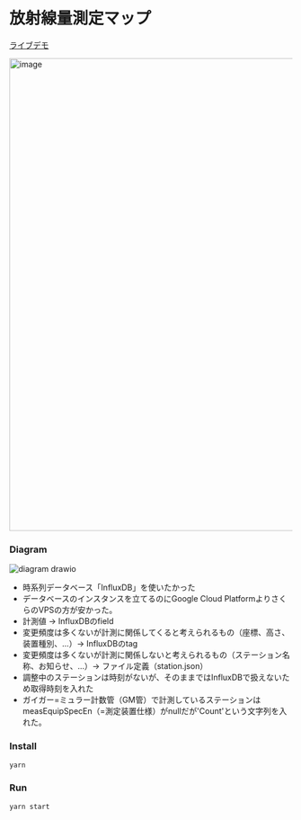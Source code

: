 # 放射線量測定マップ

[ライブデモ](https://viewer-eyamisplua-an.a.run.app/#7.29/37.114/139.596)

<img width="841" alt="image" src="https://github.com/seotaro/radioactivity-viewer/assets/46148606/960848ee-71a8-4a2e-8d7c-fda7f321b5ba">

### Diagram

![diagram drawio](https://github.com/seotaro/radioactivity-viewer/assets/46148606/d6ee8db6-5e28-4bcd-bd7d-38f4d8d1923d)

- 時系列データベース「InfluxDB」を使いたかった
- データベースのインスタンスを立てるのにGoogle Cloud PlatformよりさくらのVPSの方が安かった。
- 計測値 → InfluxDBのfield
- 変更頻度は多くないが計測に関係してくると考えられるもの（座標、高さ、装置種別、...）→ InfluxDBのtag
- 変更頻度は多くないが計測に関係しないと考えられるもの（ステーション名称、お知らせ、...）→ ファイル定義（station.json）
- 調整中のステーションは時刻がないが、そのままではInfluxDBで扱えないため取得時刻を入れた
- ガイガー=ミュラー計数管（GM管）で計測しているステーションはmeasEquipSpecEn（=測定装置仕様）がnullだが'Count'という文字列を入れた。

### Install

```bash
yarn
```

### Run

```bash
yarn start
```
